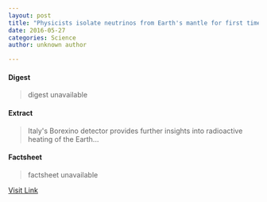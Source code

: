 ```yaml
---
layout: post
title: "Physicists isolate neutrinos from Earth's mantle for first time"
date: 2016-05-27
categories: Science
author: unknown author

---
```



#### Digest
>digest unavailable

#### Extract
>Italy's Borexino detector provides further insights into radioactive heating of the Earth...

#### Factsheet
>factsheet unavailable

[Visit Link](http://physicsworld.com/cws/article/news/2015/aug/14/physicists-isolate-neutrinos-from-earths-mantle-for-first-time)


